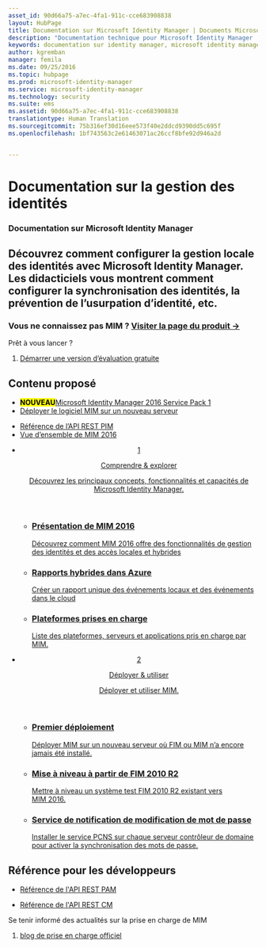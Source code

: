 ```yaml
---
asset_id: 90d66a75-a7ec-4fa1-911c-cce683908838
layout: HubPage
title: Documentation sur Microsoft Identity Manager | Documents Microsoft
description: "Documentation technique pour Microsoft Identity Manager : Gestion locale des identités et des accès"
keywords: documentation sur identity manager, microsoft identity manager, MIM
author: kgremban
manager: femila
ms.date: 09/25/2016
ms.topic: hubpage
ms.prod: microsoft-identity-manager
ms.service: microsoft-identity-manager
ms.technology: security
ms.suite: ems
ms.assetid: 90d66a75-a7ec-4fa1-911c-cce683908838
translationtype: Human Translation
ms.sourcegitcommit: 75b316ef30d16eee573f40e2ddcd9390dd5c695f
ms.openlocfilehash: 1bf743563c2e61463071ac26ccf8bfe92d946a2d


---
```

# Documentation sur la gestion des identités
<article id="main">
    <section id="hero-content">
      <h1>Documentation sur Microsoft Identity Manager</h1>
      <h2>Découvrez comment configurer la gestion locale des identités avec Microsoft Identity Manager. Les didacticiels vous montrent comment configurer la synchronisation des identités, la prévention de l’usurpation d’identité, etc.</h2>
      <h3>Vous ne connaissez pas MIM ? <a href="http://go.microsoft.com/fwlink/?LinkId=816853" target="\_blank">Visiter la page du produit &rarr;</a></h3>     
    </section>
    <aside class="alert section-border">
      <p>Prêt à vous lancer ?</p>
      <ol class="action-list">
        <li><a href="https://www.microsoft.com/evalcenter/evaluate-microsoft-identity-manager-2016" target="\_blank" class="button-bordered button-translucent">Démarrer une version d’évaluation gratuite</a></li>
      </ol>
    </aside>
    <section id="featured" class="container">
      <h2 class="section-heading"><span class="icon icon-warning"></span> Contenu proposé</h2>
      <div class="features row">
        <ul class="column column-half">
          <li><mark><b>NOUVEAU</b></mark><a href="/microsoft-identity-manager/understand-explore/microsoft-identity-manager-2016-sp1-release-notes">Microsoft Identity Manager 2016 Service Pack 1</a></li>
          <li><a href="/microsoft-identity-manager/deploy-use/microsoft-identity-manager-deploy">Déployer le logiciel MIM sur un nouveau serveur</a></li>
        </ul>
        <ul class="column column-half">
          <li><a href="/microsoft-identity-manager/reference/privileged-access-management-rest-api-reference">Référence de l’API REST PIM</a></li>
          <li><a href="/microsoft-identity-manager/understand-explore/microsoft-identity-manager-2016">Vue d’ensemble de MIM 2016</a></li>
        </ul>
      </div>
    </section>
    <div id="journeys">
      <section class="container">
        <ul class="journeys-list">
          <li class="journey-step">
            <header class="journey-step-header row">
              <a href="/microsoft-identity-manager/understand-explore/microsoft-identity-manager-2016">
                <div class="title column-third">
                  <span class="step-number">1</span>
                  <p>Comprendre &amp; explorer</p>
                </div>
                <p class="description column-two-thirds">Découvrez les principaux concepts, fonctionnalités et capacités de Microsoft Identity Manager.
                </p>
              </a>
            </header>
            <section class="journey-step-elements content">
              <ul class="row">
                <li class="column-third">
                  <a href="/microsoft-identity-manager/understand-explore/microsoft-identity-manager-2016">
                    <h3>Présentation de MIM 2016</h3>
                    <p>Découvrez comment MIM 2016 offre des fonctionnalités de gestion des identités et des accès locales et hybrides</p>
                  </a>
                </li>
                <li class="column-third">
                  <a href="/microsoft-identity-manager/understand-explore/identity-manager-hybrid-reporting-azure">
                    <h3>Rapports hybrides dans Azure</h3>
                    <p>Créer un rapport unique des événements locaux et des événements dans le cloud</p>
                  </a>
                </li>
                <li class="column-third">
                  <a href="/microsoft-identity-manager/plan-design/microsoft-identity-manager-2016-supported-platforms">
                    <h3>Plateformes prises en charge</h3>
                    <p>Liste des plateformes, serveurs et applications pris en charge par MIM.</p>
                  </a>
                </li>
              </ul>
            </section>
          </li>
          <li class="journey-step">
            <header class="journey-step-header row">
              <a href="/microsoft-identity-manager/deploy-use/microsoft-identity-manager-deploy">
                <div class="title column-third">
                  <span class="step-number">2</span>
                  <p>Déployer &amp; utiliser</p>
                </div>
                <p class="description column-two-thirds">Déployer et utiliser MIM.
                </p>
              </a>
            </header>
            <section class="journey-step-elements content">
              <ul class="row">
                <li class="column-third">
                  <a href="/microsoft-identity-manager/deploy-use/microsoft-identity-manager-deploy">
                    <h3>Premier déploiement</h3>
                    <p>Déployer MIM sur un nouveau serveur où FIM ou MIM n’a encore jamais été installé.</p>
                  </a>
                </li>
                <li class="column-third">
                  <a href="/microsoft-identity-manager/deploy-use/microsoft-identity-manager-2016-upgrade-from-fim-2010-R2">
                    <h3>Mise à niveau à partir de FIM 2010 R2</h3>
                    <p>Mettre à niveau un système test FIM 2010 R2 existant vers MIM 2016.</p>
                  </a>
                </li>
                <li class="column-third">
                  <a href="/microsoft-identity-manager/deploy-use/deploying-mim-password-change-notification-service-on-domain-controller">
                    <h3>Service de notification de modification de mot de passe</h3>
                    <p>Installer le service PCNS sur chaque serveur contrôleur de domaine pour activer la synchronisation des mots de passe.</p>
                  </a>
                </li>
              </ul>
            </section>
          </li>
        </ul>
      </section>
    </div>
    <div class="section-border">
      <section class="resources container">
        <h2 class="section-heading"><span class="icon icon-options"></span> Référence pour les développeurs</h2>
        <div class="resource-list row">
          <ul class="column-half">
            <li><a href="/microsoft-identity-manager/reference/privileged-access-management-rest-api-reference">Référence de l'API REST PAM</a></li>
          </ul>
          <ul class="column-half">
            <li><a href="/microsoft-identity-manager/reference/certificate-management-rest-api-reference">Référence de l'API REST CM</a></li>
          </ul>
        </div>
      </section>
    </div>
    <aside class="alert alert-social">
      <p>Se tenir informé des actualités sur la prise en charge de MIM</p>
      <ol class="action-list">
        <li><a href="https://blogs.technet.microsoft.com/iamsupport/" target="\_blank" class="button-bordered button-translucent">blog de prise en charge officiel</a></li>
      </ol>
    </aside>
</article>



<!--HONumber=Sep16_HO4-->


